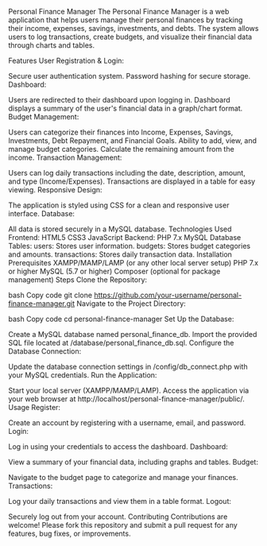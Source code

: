 Personal Finance Manager
The Personal Finance Manager is a web application that helps users manage their personal finances by tracking their income, expenses, savings, investments, and debts. The system allows users to log transactions, create budgets, and visualize their financial data through charts and tables.

Features
User Registration & Login:

Secure user authentication system.
Password hashing for secure storage.
Dashboard:

Users are redirected to their dashboard upon logging in.
Dashboard displays a summary of the user's financial data in a graph/chart format.
Budget Management:

Users can categorize their finances into Income, Expenses, Savings, Investments, Debt Repayment, and Financial Goals.
Ability to add, view, and manage budget categories.
Calculate the remaining amount from the income.
Transaction Management:

Users can log daily transactions including the date, description, amount, and type (Income/Expenses).
Transactions are displayed in a table for easy viewing.
Responsive Design:

The application is styled using CSS for a clean and responsive user interface.
Database:

All data is stored securely in a MySQL database.
Technologies Used
Frontend:
HTML5
CSS3
JavaScript
Backend:
PHP 7.x
MySQL
Database Tables:
users: Stores user information.
budgets: Stores budget categories and amounts.
transactions: Stores daily transaction data.
Installation
Prerequisites
XAMPP/MAMP/LAMP (or any other local server setup)
PHP 7.x or higher
MySQL (5.7 or higher)
Composer (optional for package management)
Steps
Clone the Repository:

bash
Copy code
git clone https://github.com/your-username/personal-finance-manager.git
Navigate to the Project Directory:

bash
Copy code
cd personal-finance-manager
Set Up the Database:

Create a MySQL database named personal_finance_db.
Import the provided SQL file located at /database/personal_finance_db.sql.
Configure the Database Connection:

Update the database connection settings in /config/db_connect.php with your MySQL credentials.
Run the Application:

Start your local server (XAMPP/MAMP/LAMP).
Access the application via your web browser at http://localhost/personal-finance-manager/public/.
Usage
Register:

Create an account by registering with a username, email, and password.
Login:

Log in using your credentials to access the dashboard.
Dashboard:

View a summary of your financial data, including graphs and tables.
Budget:

Navigate to the budget page to categorize and manage your finances.
Transactions:

Log your daily transactions and view them in a table format.
Logout:

Securely log out from your account.
Contributing
Contributions are welcome! Please fork this repository and submit a pull request for any features, bug fixes, or improvements.
